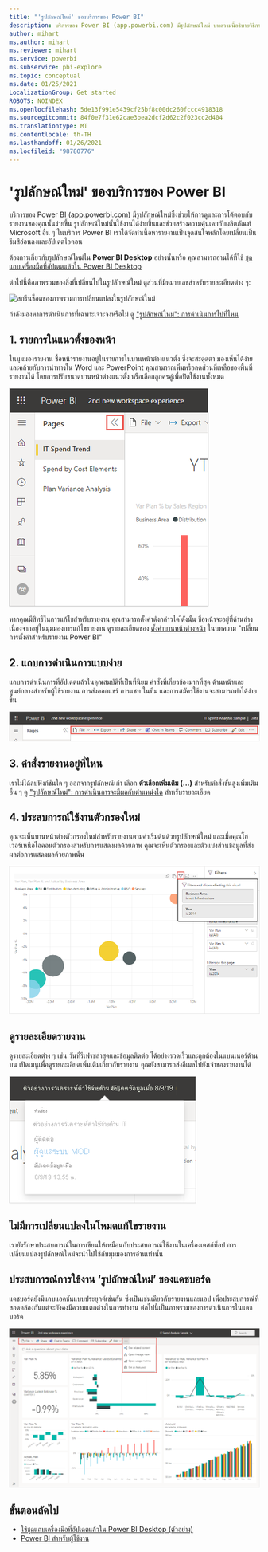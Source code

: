 ```yaml
---
title: "'รูปลักษณ์ใหม่' ของบริการของ Power BI"
description: บริการของ Power BI (app.powerbi.com) มีรูปลักษณ์ใหม่ บทความนี้อธิบายวิธีการนำทางรายงานโดยใช้รูปลักษณ์ใหม่
author: mihart
ms.author: mihart
ms.reviewer: mihart
ms.service: powerbi
ms.subservice: pbi-explore
ms.topic: conceptual
ms.date: 01/25/2021
LocalizationGroup: Get started
ROBOTS: NOINDEX
ms.openlocfilehash: 5de13f991e5439cf25bf8c00dc260fccc4918318
ms.sourcegitcommit: 84f0e7f31e62cae3bea2dcf2d62c2f023cc2d404
ms.translationtype: MT
ms.contentlocale: th-TH
ms.lasthandoff: 01/26/2021
ms.locfileid: "98780776"
---
```

# <a name="the-new-look-of-the-power-bi-service"></a>'รูปลักษณ์ใหม่' ของบริการของ Power BI

บริการของ Power BI (app.powerbi.com) มีรูปลักษณ์ใหม่ซึ่งช่วยให้การดูและการโต้ตอบกับรายงานของคุณนั้นง่ายขึ้น รูปลักษณ์ใหม่นั้นใช้งานได้ง่ายขึ้นและช่วยสร้างความคุ้นเคยกับผลิตภัณฑ์ Microsoft อื่น ๆ ในบริการ Power BI เราได้จัดทำเนื้อหารายงานเป็นจุดสนใจหลักโดยเปลี่ยนเป็นธีมสีอ่อนลงและอัปเดตไอคอน 

ต้องการเกี่ยวกับรูปลักษณ์ใหม่ใน **Power BI Desktop** อย่างนั้นหรือ คุณสามารถอ่านได้ที่ใช้ [ชุดแถบเครื่องมือที่อัปเดตแล้วใน Power BI Desktop](../create-reports/desktop-ribbon.md)

ต่อไปนี้คือภาพรวมของสิ่งที่เปลี่ยนไปในรูปลักษณ์ใหม่ ดูส่วนที่มีหมายเลขสำหรับรายละเอียดต่าง ๆ:

![สกรีนช็อตของภาพรวมการเปลี่ยนแปลงในรูปลักษณ์ใหม่](media/service-new-look/power-bi-new-look-changes-callouts.png)

กำลังมองหาการดำเนินการที่เฉพาะเจาะจงหรือไม่ ดู ["รูปลักษณ์ใหม่": การดำเนินการไปที่ไหน](service-new-look-where-actions.md)

## <a name="1-vertical-list-of-pages"></a>1. รายการในแนวตั้งของหน้า 
ในมุมมองรายงาน ชื่อหน้ารายงานอยู่ในรายการในบานหน้าต่างแนวตั้ง ซึ่งจะสะดุดตา มองเห็นได้ง่าย และคล้ายกับการนำทางใน Word และ PowerPoint คุณสามารถเพิ่มหรือลดส่วนที่เหลือของพื้นที่รายงานได้ โดยการปรับขนาดบานหน้าต่างแนวตั้ง หรือเลือกลูกศรคู่เพื่อปิดใช้งานทั้งหมด

![สกรีนช็อตของชื่อหน้ารายงานตามด้านข้าง](media/service-new-look/power-bi-new-look-report-pages.png)

หากคุณมีสิทธิ์ในการแก้ไขสำหรับรายงาน คุณสามารถตั้งค่าดังกล่าวได ้ดังนั้น ชื่อหน้าจะอยู่ที่ด้านล่าง เนื่องจากอยู่ในมุมมองการแก้ไขรายงาน ดูรายละเอียดของ [ตั้งค่าบานหน้าต่างหน้า](../create-reports/power-bi-report-settings.md#set-the-pages-pane) ในบทความ "เปลี่ยนการตั้งค่าสำหรับรายงาน Power BI"

## <a name="2-simplified-action-bar"></a>2. แถบการดำเนินการแบบง่าย 

แถบการดำเนินการที่อัปเดตแล้วในคุณสมบัติที่เป็นที่นิยม คำสั่งที่เกี่ยวข้องมากที่สุด ด้านหน้าและศูนย์กลางสำหรับผู้ใช้รายงาน การส่งออกแชร์ การแชท ในทีม และการสมัครใช้งานจะสามารถทำได้ง่ายขึ้น 

![สกรีนช็อตของแถบแอคชันใหม่](media/service-new-look/power-bi-new-look-action-bar.png)

## <a name="3-where-are-the-report-commands"></a>3. คำสั่งรายงานอยู่ที่ไหน

เราไม่ได้ลบฟังก์ชันใด ๆ ออกจากรูปลักษณ์เก่า เลือก **ตัวเลือกเพิ่มเติม (...)** สำหรับคำสั่งขั้นสูงเพิ่มเติมอื่น ๆ ดู ["รูปลักษณ์ใหม่": การดำเนินการจะมีผลกับตำแหน่งใด](service-new-look-where-actions.md) สำหรับรายละเอียด

## <a name="4-new-filter-experience"></a>4. ประสบการณ์ใช้งานตัวกรองใหม่

คุณจะเห็นบานหน้าต่างตัวกรองใหม่สำหรับรายงานตามค่าเริ่มต้นด้วยรูปลักษณ์ใหม่ และเมื่อคุณโฮเวอร์เหนือไอคอนตัวกรองสำหรับการแสดงผลด้วยภาพ คุณจะเห็นตัวกรองและตัวแบ่งส่วนข้อมูลที่ส่งผลต่อการแสดงผลด้วยภาพนั้น

![สกรีนช็อตของตัวกรองและตัวแบ่งส่วนข้อมูลทั้งหมดทส่งผลต่อการแสดงผลด้วยภาพนั้น](media/service-new-look/power-bi-new-look-filters.png)

## <a name="view-report-details"></a>ดูรายละเอียดรายงาน 

ดูรายละเอียดต่าง ๆ เช่น วันที่รีเฟรชล่าสุดและข้อมูลติดต่อ ได้อย่างรวดเร็วและถูกต้องในแบนเนอร์ด้านบน  เปิดเมนูเพื่อดูรายละเอียดเพิ่มเติมเกี่ยวกับรายงาน คุณยังสามารถส่งอีเมลไปยังเจ้าของรายงานได้

![สกรีนช็อตของรายละเอียดดูรายงาน](media/service-new-look/power-bi-new-look-metadata.png)

## <a name="no-changes-to-report-edit-mode"></a>ไม่มีการเปลี่ยนแปลงในโหมดแก้ไขรายงาน 

เรายังรักษาประสบการณ์ในการเขียนให้เหมือนกับประสบการณ์ใช้งานในเครื่องเดสก์ท็อป การเปลี่ยนแปลงรูปลักษณ์ใหม่จะนำไปใช้กับมุมมองการอ่านเท่านั้น

## <a name="dashboard-new-look-experience"></a>ประสบการณ์การใช้งาน ‘รูปลักษณ์ใหม่’ ของแดชบอร์ด 

แดชบอร์ดยังมีแถบแอคชันแบบประยุกต์เช่นกัน ซึ่งเป็นเช่นเดียวกับรายงานและแอป เพื่อประสบการณ์ที่สอดคล้องกันแต่จะยังคงมีความแตกต่างในการทำงาน ต่อไปนี้เป็นภาพรวมของการดำเนินการในแดชบอร์ด
 
![สกรีนช็อตของแถบแอคชันของแดชบอร์ดในรูปลักษณ์ใหม่](media/service-new-look/power-bi-dashboard-action-bar-new.png)

## <a name="next-steps"></a>ขั้นตอนถัดไป

- [ใช้ชุดแถบเครื่องมือที่อัปเดตแล้วใน Power BI Desktop (ตัวอย่าง)](../create-reports/desktop-ribbon.md)
- [Power BI สำหรับผู้ใช้งาน](end-user-consumer.md)
